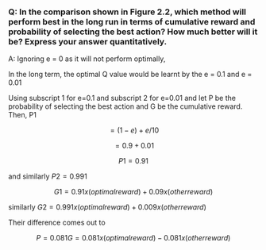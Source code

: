 ### Q: In the comparison shown in Figure 2.2, which method will perform best in the long run in terms of cumulative reward and probability of selecting the best action? How much better will it be? Express your answer quantitatively.

A: Ignoring e = 0 as it will not perform optimally,

In the long term, the optimal Q value would be learnt by the e = 0.1 and e = 0.01

Using subscript 1 for e=0.1 and subscript 2 for e=0.01
and let P be the probability of selecting the best action and G be the cumulative reward. Then, P1

$$
= (1-e) + e/10
$$

$$
= 0.9 + 0.01
$$

$$
P1 = 0.91
$$

and similarly $P2 = 0.991$

$$
G1 = 0.91x(optimal reward) + 0.09x(other reward)
$$

similarly $G2 = 0.991x(optimal reward) + 0.009x(other reward)$

Their difference comes out to

$$
P = 0.081
G = 0.081x(optimal reward) -0.081x(other reward)
$$
